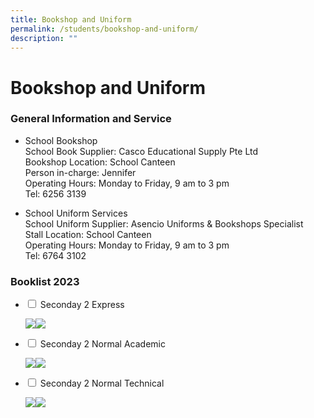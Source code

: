 ```yaml
---
title: Bookshop and Uniform
permalink: /students/bookshop-and-uniform/
description: ""
---
```

# **Bookshop and Uniform**

### General Information and Service

*   School Bookshop  
    School Book Supplier: Casco Educational Supply Pte Ltd  
    Bookshop Location: School Canteen  
    Person in-charge: Jennifer  
    Operating Hours: Monday to Friday, 9 am to 3 pm  
    Tel: 6256 3139

*   School Uniform Services  
    School Uniform Supplier: Asencio Uniforms & Bookshops Specialist  
    Stall Location: School Canteen  
    Operating Hours: Monday to Friday, 9 am to 3 pm  
    Tel: 6764 3102

### Booklist 2023




<ul class="jekyllcodex_accordion">
  <li>
    <input type="checkbox" id="accordion1">
    <label for="accordion1">Seconday 2 Express</label>
    <div>
      <p><img src="/images/Binder1_Page_01-scaled.jpg"><img src="/images/Binder1_Page_02-scaled.jpg"></p>
    </div>
	</li>
	  <li>
    <input type="checkbox" id="accordion2">
    <label for="accordion2">Seconday 2 Normal Academic</label>
    <div>
      <p><img src="/images/Binder1_Page_03-scaled.jpg"><img src="/images/Binder1_Page_04-scaled.jpg"></p>
    </div>
	</li>
		  <li>
    <input type="checkbox" id="accordion3">
    <label for="accordion3">Seconday 2 Normal Technical</label>
    <div>
      <p><img src="/images/Binder1_Page_05-scaled.jpg"><img src="/images/Binder1_Page_06-scaled.jpg"></p>
    </div>
	</li>